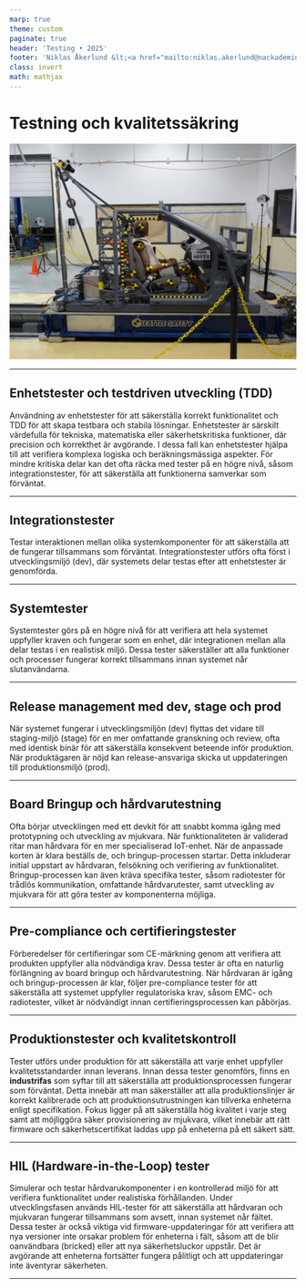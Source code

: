 ```yaml
---
marp: true
theme: custom
paginate: true
header: 'Testing • 2025'
footer: 'Niklas Åkerlund &lt;<a href="mailto:niklas.akerlund@nackademin.se">niklas.akerlund@nackademin.se</a>&gt;'
class: invert
math: mathjax
---
```


# Testning och kvalitetssäkring

![bg](B11127P029.jpg)

---

## Enhetstester och testdriven utveckling (TDD)

Användning av enhetstester för att säkerställa korrekt funktionalitet och TDD för att skapa testbara och stabila lösningar. Enhetstester är särskilt värdefulla för tekniska, matematiska eller säkerhetskritiska funktioner, där precision och korrekthet är avgörande. I dessa fall kan enhetstester hjälpa till att verifiera komplexa logiska och beräkningsmässiga aspekter. För mindre kritiska delar kan det ofta räcka med tester på en högre nivå, såsom integrationstester, för att säkerställa att funktionerna samverkar som förväntat.

---

## Integrationstester

Testar interaktionen mellan olika systemkomponenter för att säkerställa att de fungerar tillsammans som förväntat. Integrationstester utförs ofta först i utvecklingsmiljö (dev), där systemets delar testas efter att enhetstester är genomförda.

---

## Systemtester

Systemtester görs på en högre nivå för att verifiera att hela systemet uppfyller kraven och fungerar som en enhet, där integrationen mellan alla delar testas i en realistisk miljö. Dessa tester säkerställer att alla funktioner och processer fungerar korrekt tillsammans innan systemet når slutanvändarna.

---

## Release management med dev, stage och prod

När systemet fungerar i utvecklingsmiljön (dev) flyttas det vidare till staging-miljö (stage) för en mer omfattande granskning och review, ofta med identisk binär för att säkerställa konsekvent beteende inför produktion. När produktägaren är nöjd kan release-ansvariga skicka ut uppdateringen till produktionsmiljö (prod).

---

## Board Bringup och hårdvarutestning

Ofta börjar utvecklingen med ett devkit för att snabbt komma igång med prototypning och utveckling av mjukvara. När funktionaliteten är validerad ritar man hårdvara för en mer specialiserad IoT-enhet. När de anpassade korten är klara beställs de, och bringup-processen startar. Detta inkluderar initial uppstart av hårdvaran, felsökning och verifiering av funktionalitet. Bringup-processen kan även kräva specifika tester, såsom radiotester för trådlös kommunikation, omfattande hårdvarutester, samt utveckling av mjukvara för att göra tester av komponenterna möjliga.

---

## Pre-compliance och certifieringstester

Förberedelser för certifieringar som CE-märkning genom att verifiera att produkten uppfyller alla nödvändiga krav. Dessa tester är ofta en naturlig förlängning av board bringup och hårdvarutestning. När hårdvaran är igång och bringup-processen är klar, följer pre-compliance tester för att säkerställa att systemet uppfyller regulatoriska krav, såsom EMC- och radiotester, vilket är nödvändigt innan certifieringsprocessen kan påbörjas.

---

## Produktionstester och kvalitetskontroll

Tester utförs under produktion för att säkerställa att varje enhet uppfyller kvalitetsstandarder innan leverans. Innan dessa tester genomförs, finns en **industrifas** som syftar till att säkerställa att produktionsprocessen fungerar som förväntat. Detta innebär att man säkerställer att alla produktionslinjer är korrekt kalibrerade och att produktionsutrustningen kan tillverka enheterna enligt specifikation. Fokus ligger på att säkerställa hög kvalitet i varje steg samt att möjliggöra säker provisionering av mjukvara, vilket innebär att rätt firmware och säkerhetscertifikat laddas upp på enheterna på ett säkert sätt.

---

## HIL (Hardware-in-the-Loop) tester

Simulerar och testar hårdvarukomponenter i en kontrollerad miljö för att verifiera funktionalitet under realistiska förhållanden. Under utvecklingsfasen används HIL-tester för att säkerställa att hårdvaran och mjukvaran fungerar tillsammans som avsett, innan systemet når fältet. Dessa tester är också viktiga vid firmware-uppdateringar för att verifiera att nya versioner inte orsakar problem för enheterna i fält, såsom att de blir oanvändbara (bricked) eller att nya säkerhetsluckor uppstår. Det är avgörande att enheterna fortsätter fungera pålitligt och att uppdateringar inte äventyrar säkerheten.

---
